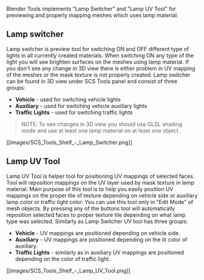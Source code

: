 Blender Tools implements "Lamp Switcher" and "Lamp UV Tool" for previewing and properly mapping meshes which uses lamp material.


## Lamp switcher

Lamp switcher is preview tool for switching ON and OFF different type of lights in all currently created materials. When switching ON any type of the light you will see brighten surfaces on the meshes using lamp material. If you don't see any change in 3D view there is either problem in UV mapping of the meshes or the mask texture is not properly created. Lamp switcher can be found in 3D view under SCS Tools panel and consist of three groups:
* **Vehicle** - used for switching vehicle lights
* **Auxiliary**  - used for switching vehicle auxiliary lights
* **Traffic Lights** - used for switching traffic lights

> NOTE: To see changes in 3D view you should use GLSL shading mode and use at least one lamp material on at least one object.
  
[[images/SCS_Tools_Shelf_-_Lamp_Switcher.png]]


## Lamp UV Tool

Lamp UV Tool is helper tool for positioning UV mappings of selected faces. Tool will reposition mappings on the UV layer used by mask texture in lamp material. Main purpose of this tool is to help you easily position UV mappings on the proper tile of texture depending on vehicle side or auxiliary lamp color or traffic light color. You can use this tool only in "Edit Mode" of mesh objects. By pressing any of the buttons tool will automatically reposition selected faces to proper texture tile depending on what lamp type was selected. Similarly as Lamp Switcher UV tool has three groups:
* **Vehicle** - UV mappings are positioned depending on vehicle side.
* **Auxiliary** - UV mappings are positioned depending on the lit color of auxiliary.
* **Traffic Lights** - similarly as in auxiliary UV mappings are positioned depending on the color of traffic light.

[[images/SCS_Tools_Shelf_-_Lamp_UV_Tool.png]]